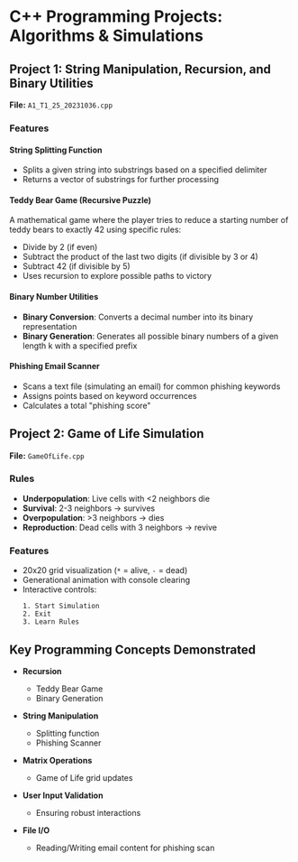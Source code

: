 # **C++ Programming Projects: Algorithms & Simulations**

## **Project 1: String Manipulation, Recursion, and Binary Utilities**
**File:** `A1_T1_25_20231036.cpp`

### **Features**

#### **String Splitting Function**
- Splits a given string into substrings based on a specified delimiter
- Returns a vector of substrings for further processing

#### **Teddy Bear Game (Recursive Puzzle)**
A mathematical game where the player tries to reduce a starting number of teddy bears to exactly 42 using specific rules:
- Divide by 2 (if even)
- Subtract the product of the last two digits (if divisible by 3 or 4)
- Subtract 42 (if divisible by 5)
- Uses recursion to explore possible paths to victory

#### **Binary Number Utilities**
- **Binary Conversion**: Converts a decimal number into its binary representation
- **Binary Generation**: Generates all possible binary numbers of a given length k with a specified prefix

#### **Phishing Email Scanner**
- Scans a text file (simulating an email) for common phishing keywords
- Assigns points based on keyword occurrences
- Calculates a total "phishing score"

## **Project 2: Game of Life Simulation**  
**File:** `GameOfLife.cpp`  

### **Rules**  
- **Underpopulation**: Live cells with <2 neighbors die  
- **Survival**: 2-3 neighbors → survives  
- **Overpopulation**: >3 neighbors → dies  
- **Reproduction**: Dead cells with 3 neighbors → revive  

### **Features**  
- 20x20 grid visualization (`*` = alive, `-` = dead)  
- Generational animation with console clearing  
- Interactive controls:  
  ```plaintext
  1. Start Simulation
  2. Exit
  3. Learn Rules

## **Key Programming Concepts Demonstrated**

- **Recursion**  
  - Teddy Bear Game  
  - Binary Generation  

- **String Manipulation**  
  - Splitting function  
  - Phishing Scanner  

- **Matrix Operations**  
  - Game of Life grid updates  

- **User Input Validation**  
  - Ensuring robust interactions  

- **File I/O**  
  - Reading/Writing email content for phishing scan  

